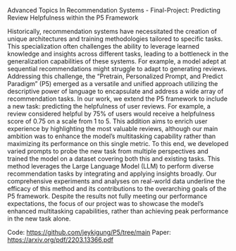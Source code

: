 Advanced Topics In Recommendation Systems - Final-Project:
Predicting Review Helpfulness within the P5 Framework


Historically, recommendation systems have necessitated the creation of unique architectures and training
methodologies tailored to specific tasks. This specialization often challenges the ability to leverage learned
knowledge and insights across different tasks, leading to a bottleneck in the generalization capabilities of these
systems. For example, a model adept at sequential recommendations might struggle to adapt to generating
reviews. Addressing this challenge, the “Pretrain, Personalized Prompt, and Predict Paradigm” (P5) emerged
as a versatile and unified approach utilizing the descriptive power of language to encapsulate and address a wide
array of recommendation tasks. In our work, we extend the P5 framework to include a new task: predicting
the helpfulness of user reviews. For example, a review considered helpful by 75% of users would receive a
helpfulness score of 0.75 on a scale from 1 to 5. This addition aims to enrich user experience by highlighting the
most valuable reviews, although our main ambition was to enhance the model’s multitasking capability rather
than maximizing its performance on this single metric. To this end, we developed varied prompts to probe
the new task from multiple perspectives and trained the model on a dataset covering both this and existing
tasks. This method leverages the Large Language Model (LLM) to perform diverse recommendation tasks by
integrating and applying insights broadly. Our comprehensive experiments and analyses on real-world data
underline the efficacy of this method and its contributions to the overarching goals of the P5 framework. Despite
the results not fully meeting our performance expectations, the focus of our project was to showcase the model’s
enhanced multitasking capabilities, rather than achieving peak performance in the new task alone.

Code: https://github.com/jeykigung/P5/tree/main
Paper: https://arxiv.org/pdf/2203.13366.pdf
